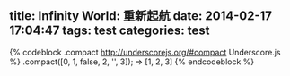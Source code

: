 title: Infinity World: 重新起航
date: 2014-02-17 17:04:47
tags: test
categories: test
---

{% codeblock .compact http://underscorejs.org/#compact Underscore.js %}
.compact([0, 1, false, 2, '', 3]);
=> [1, 2, 3]
{% endcodeblock %}